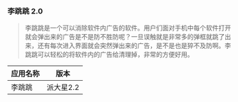 ### 李跳跳 2.0

> 李跳跳是一个可以消除软件内广告的软件。用户们面对手机中每个软件打开就会弹出来的广告是不是防不胜防呢？一旦误触就是非常多的弹框就跳了出来，还有每次进入界面就会突然弹出来的广告，是不是也是猝不及防啊。李跳跳可以轻松的将软件内的广告给清理掉，非常的方便好用。


| 应用名称 | 版本 |
| ------- | ------- |
| 李跳跳        | 派大星2.2        |
